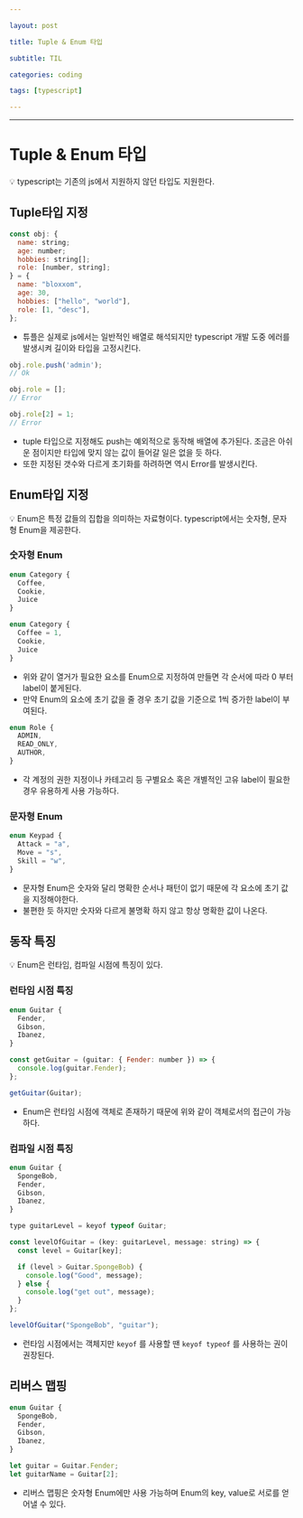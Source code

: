```yaml
---

layout: post

title: Tuple & Enum 타입

subtitle: TIL

categories: coding

tags: [typescript]

---
```


---

# Tuple & Enum 타입

<aside>
💡 typescript는 기존의 js에서 지원하지 않던 타입도 지원한다.

</aside>

## Tuple타입 지정

```jsx
const obj: {
  name: string;
  age: number;
  hobbies: string[];
  role: [number, string];
} = {
  name: "bloxxom",
  age: 30,
  hobbies: ["hello", "world"],
  role: [1, "desc"],
};
```

- 튜플은 실제로 js에서는 일반적인 배열로 해석되지만 typescript 개발 도중 에러를 발생시켜 길이와 타입을 고정시킨다.

```jsx
obj.role.push('admin');
// Ok

obj.role = [];
// Error

obj.role[2] = 1;
// Error
```

- tuple 타입으로 지정해도 push는 예외적으로 동작해 배열에 추가된다. 조금은 아쉬운 점이지만 타입에 맞지 않는 값이 들어갈 일은 없을 듯 하다.
- 또한 지정된 갯수와 다르게 초기화를 하려하면 역시 Error를 발생시킨다.

## Enum타입 지정

<aside>
💡 Enum은 특정 값들의 집합을 의미하는 자료형이다. typescript에서는 숫자형, 문자형 Enum을 제공한다.

</aside>

### 숫자형 Enum

```jsx
enum Category {
  Coffee,
  Cookie,
  Juice
}

enum Category {
  Coffee = 1,
  Cookie,
  Juice
}
```

- 위와 같이 열거가 필요한 요소를 Enum으로 지정하여 만들면 각 순서에 따라 0 부터 label이 붙게된다.
- 만약 Enum의 요소에 초기 값을 줄 경우 초기 값을 기준으로 1씩 증가한 label이 부여된다.

```jsx
enum Role {
  ADMIN,
  READ_ONLY,
  AUTHOR,
}
```

- 각 계정의 권한 지정이나 카테고리 등 구별요소 혹은 개별적인 고유 label이 필요한 경우 유용하게 사용 가능하다.

### 문자형 Enum

```jsx
enum Keypad {
  Attack = "a",
  Move = "s",
  Skill = "w",
}
```

- 문자형 Enum은 숫자와 달리 명확한 순서나 패턴이 없기 때문에 각 요소에 초기 값을 지정해야한다.
- 불편한 듯 하지만 숫자와 다르게 불명확 하지 않고 항상 명확한 값이 나온다.

## 동작 특징

<aside>
💡 Enum은 런타임, 컴파일 시점에 특징이 있다.

</aside>

### 런타임 시점 특징

```jsx
enum Guitar {
  Fender,
  Gibson,
  Ibanez,
}

const getGuitar = (guitar: { Fender: number }) => {
  console.log(guitar.Fender);
};

getGuitar(Guitar);
```

- Enum은 런타임 시점에 객체로 존재하기 때문에 위와 같이 객체로서의 접근이 가능하다.

### 컴파일 시점 특징

```jsx
enum Guitar {
  SpongeBob,
  Fender,
  Gibson,
  Ibanez,
}

type guitarLevel = keyof typeof Guitar;

const levelOfGuitar = (key: guitarLevel, message: string) => {
  const level = Guitar[key];

  if (level > Guitar.SpongeBob) {
    console.log("Good", message);
  } else {
    console.log("get out", message);
  }
};

levelOfGuitar("SpongeBob", "guitar");
```

- 런타임 시점에서는 객체지만 `keyof` 를 사용할 땐 `keyof typeof` 를 사용하는 권이 권장된다.

## 리버스 맵핑

```jsx
enum Guitar {
  SpongeBob,
  Fender,
  Gibson,
  Ibanez,
}

let guitar = Guitar.Fender;
let guitarName = Guitar[2];
```

- 리버스 맵핑은 숫자형 Enum에만 사용 가능하며 Enum의 key, value로 서로를 얻어낼 수 있다.
